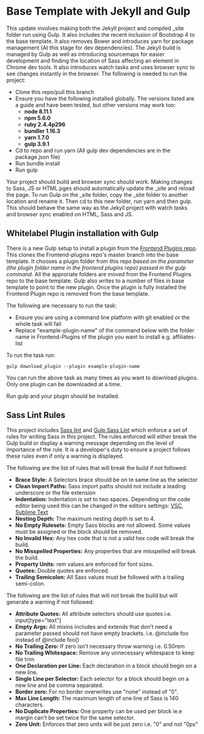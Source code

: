 # Base Template with Jekyll and Gulp

This update involves making both the Jekyll project and compiled _site folder run using Gulp. It also includes the recent inclusion of Bootstrap 4 to the base template. It also removes Bower and introduces yarn for package management (At this stage for dev dependencies). The Jekyll build is managed by Gulp as well as introducing sourcemaps for easier development and finding the location of Sass affecting an element in Chrome dev tools. It also introduces watch tasks and uses browser sync to see changes instantly in the browser. The following is needed to run the project:

* Clone this repo/pull this branch
* Ensure you have the following installed globally. The versions listed are a guide and have been tested, but other versions may work too: 
  * __node 8.11.1__
  * __npm 5.6.0__ 
  * __ruby 2.4.4p296__
  * __bundler 1.16.3__ 
  * __yarn 1.7.0__
  * __gulp 3.9.1__
* Cd to repo and run yarn (All gulp dev dependencies are in the package.json file)
* Run bundle install
* Run gulp

Your project should build and browser sync should work. Making changes to Sass, JS or HTML pges should automatically update the _site and reload the page. To run Gulp on the _site folder, copy the _site folder to another location and rename it. Then cd to this new folder, run yarn and then gulp. This should behave the same way as the Jekyll project with watch tasks and browser sync enabled on HTML, Sass and JS.

## Whitelabel Plugin installation with Gulp

There is a new Gulp setup to install a plugin from the [Frontend Plugins repo](https://github.com/Arekibo/Frontend-Plugins). This clones the Frontend-plugins repo's master branch into the base template. It chooses a plugin folder from this repo *based on the parameter (the plugin folder name in the frontend plugins repo) passed in the gulp command*. All the approriate folders are moved from the Frontend Plugins repo to the base template. Gulp also writes to a number of files in base template to point to the new plugin. Once the plugin is fully installed the Frontend Plugin repo is removed from the base template. 

The following are necessary to run the task:

* Ensure you are using a command line platform with git enabled or the whole task will fail
* Replace "example-plugin-name" of the command below with the folder name in Frontend-Plugins of the plugin you want to install e.g. affiliates-list

To run the task run: 
```
gulp download_plugin --plugin example-plugin-name
```

You can run the above task as many times as you want to download plugins. Only one plugin can be downloaded at a time.

Run gulp and your plugin should be installed.

## Sass Lint Rules

This project includes [Sass lint](https://github.com/sasstools/sass-lint) and [Gulp Sass Lint](https://www.npmjs.com/package/gulp-sass-lint) which enforce a set of rules for writing Sass in this project. The rules enforced will either break the Gulp build or display a warning message depending on the level of importance of the rule. It is a developer's duty to ensure a project follows these rules even if only a warning is displayed.

The following are the list of rules that will break the build if not followed:

* **Brace Style:** A Selectors brace should be on te same line as the selector
* **Clean Import Paths:** Sass import paths should not include a leading underscore or the file extension
* **Indentation:** Indentation is set to two spaces. Depending on the code editor being used this can be changed in the editors settings: [VSC](https://stackoverflow.com/questions/29972396/how-to-set-tab-space-style), [Sublime Text](https://stackoverflow.com/questions/9474090/how-do-i-force-sublime-text-to-indent-two-spaces-per-tab)
* **Nesting Depth:** The maximum nesting depth is set to 4.
* **No Empty Rulesets:** Empty Sass blocks are not allowed. Some values must be assigned or the block should be removed.
* **No Invalid Hex:** Any hex code that is not a valid hex code will break the build.
* **No Misspelled Properties:** Any properties that are misspelled will break the build.
* **Property Units:** rem values are enforced for font sizes.
* **Quotes:** Double quotes are enforced.
* **Trailing Semicolon:** All Sass values must be followed with a trailing semi-colon.

The following are the list of rules that will not break the build but will generate a warning if not followed:

* **Attribute Quotes:** All attribute selectors should use quotes i.e. input[type="text"]
* **Empty Args:** All mixins includes and extends that don't need a parameter passed should not have empty brackets. i.e. @include foo instead of @include foo()
* **No Trailing Zero:** If zero isn't necessary throw warning i.e. 0.50rem
* **No Trailing Whitespace:** Remove any unnecessary whitespace to keep file trim
* **One Declaration per Line:** Each declaration in a block should begin on a new line.
* **Single Line per Selector:** Each selector for a block should begin on a new line and be comma separated.
* **Border zero:** For no border overwrites use "none" instead of "0".
* **Max Line Length:** The maximum length of one line of Sass is 140 characters.
* **No Duplicate Properties:** One property can be used per block ie.e margin can't be set twice for the same selector.
* **Zero Unit:** Enforces that zero units will be just zero i.e. "0" and not "0px"